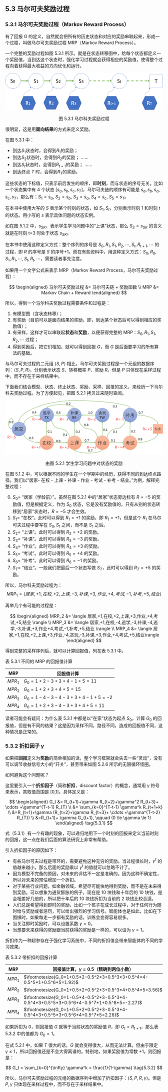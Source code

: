 
## 5.3 马尔可夫奖励过程

### 5.3.1 马尔可夫奖励过程（Markov Reward Process）

有了回报 G 的定义，自然就会把所有的历史状态和对应的奖励串联起来，形成一个过程，叫做马尔可夫奖励过程 MRP（Markov Reward Process）。

一个完整的奖励过程如图 5.3.1 所示。就是在状态转移图中，给每个状态都定义一个奖励值，当到达这个状态时，强化学习过程就会获得相应的奖励值，使得整个过程向着获得最大收益的方向优化和运行。

<center>
<img src="./img/MRP.png">

图 5.3.1 马尔科夫奖励过程
</center>

很明显，这是用**面向结果**的方式来定义奖励。

在图 5.3.1 中：
- 到达$S_1$状态时，会得到$R_1$的奖励；
- 到达$S_2$状态时，会得到$R_2$的奖励；
......
- 到达$S_t$状态时，会得到$R_{t+1}$的奖励；
......
- 到达终点 $T$ 时，会得到$R_{T}$的奖励。

这些状态的下标值，只表示前后发生的顺序，即**时刻**，而与状态的序号无关。比如一个状态集中有 4 个状态 $[s_a,s_b,s_c,s_T]$，马尔可夫链的顺序有可能是 $s_a,s_b,s_a,s_c,s_T$，那么有：$S_1=s_a,\ S_2=s_b,\ S_3=s_a,\ S_4=s_c,\ S_5=s_T$。

在本书中使用大写的 $S$ 表示某个时刻的状态，如 $S_1,S_t$，分别表示时刻 1 和时刻 t 的状态。用小写的 $s$ 表示具体问题的状态实例。

如在图 5.1.2 中，$s_{SK}$，表示学生学习问题中的“上课”状态，那么 $S_3=s_{SK}$ 的含义就是在时刻 t=3 时处于状态 $s_{SK}$。

在本书中使用这种定义方式：整个序列的序号是 $S_0,R_1,S_1,R_2,\cdots,S_t,R_{t+1},\cdots$ 的过程，即 $R$ 的序号是 $S$ 的序号+1。而在有些资料中，用这种定义方式：$S_0,R_0,S_1,R_1,\cdots,S_t,R_{t},\cdots$，需要读者事先注意。

如果用一个文字公式来表示 MRP（Markov Reward Process，马尔可夫奖励过程）：

$$
\begin{aligned}
马尔可夫奖励过程 &= 马尔可夫链 + 奖励函数
\\
MRP &= Markov Chain + Reward
\end{aligned}
$$

所以，得到一个马尔科夫奖励过程需要条件和过程是：
1. 有模型图（含状态转移）；
2. 有奖励（目前可以是面向结果的奖励，即，到达某个状态后可以得到相应的奖励值）；
3. 有采样，这样才可以串联起**状态**和**奖励**，以便获得完整的 MRP：$S_0,R_1,S_1,R_2,\cdots$ 过程；
4. 得到奖励后，把它们相加，就可以得到回报 $G$，而 $G$ 是后面要学习的所有算法的基础。

与马尔可夫过程的二元组 $\langle S,P \rangle$ 相比，马尔可夫奖励过程是一个元组的数据序列：$\langle S,P,R \rangle$，分别表示状态 $S$、转移概率 $P$、奖励 $R$。但是 $P$ 只体现在采样过程中，而不存在于采样结果中。

下面我们结合模型、状态、终止状态、奖励、采样、回报的定义，来经历一下马尔科夫奖励过程。为了方便起见，把图 5.2.1 拷贝过来随时查阅。

<center>
<img src="./img/Student-Reward.png">

由图 5.2.1 学生学习问题中对状态的奖励
</center>

在图 5.1.2 中，可以根据不同的学生在一个学期中的经历，获得不同的到达终点路径。我们以“居家- 在校 - 上课 - 补课 - 作业 - 考试 - 补考 - 结业。”为例，解释完整过程：

0. $S_0=$ “居家（学龄前）”。虽然在图 5.2.1 中的“居家”状态旁边标有 $R=-5$ 的奖励值，但是根据定义，作为 $S_0$ 状态，它是没有奖励值的，只有从别的状态转移到“居家”状态时，$R=-5$ 才会生效。
1. $S_1=$ “在校”。此时可以得到 $R_1=+1$ 的奖励，即 $R_1=+1$，但是这个 $R_1$ 在马尔可夫过程中要写在 $S_0,S_1$ 之间，而不是 $S_1$ 之后。
2. $S_2=$ “上课”。此时可以得到 $R_2=+2$ 的奖励。
3. $S_3=$ “补课”。此时可以得到 $R_3=-3$ 的奖励。
4. $S_4=$ “作业”。此时可以得到 $R_4=+3$ 的奖励。
5. $S_5=$ “考试”。此时可以得到 $R_5=+4$ 的奖励。
6. $S_6=$ “补考”。此时可以得到 $R_6=-1$ 的奖励。
7. $S_T=$ “结业”。一般我们把最后一个状态写做 $S_T$，此时可以得到 $R_T=+5$ 的奖励。

所以，马尔科夫奖励过程为：
$$
MRP_1 = \langle 居家,+1,在校,+2,上课,-3,补课,+3,作业,+4,考试,-1,补考,+5,结业 \rangle
$$

再举几个有可能的过程是：

$$
\begin{aligned}
MRP_2 &= \langle 居家,+1,在校,+2,上课,+3,作业,+4,考试,+5,结业 \rangle
\\
MRP_3 &= \langle 居家,+1,在校,-4,逃学,-3,补课,-4,逃学,-3,补课,+3,作业+4,考试,-1,补考,+5,结业 \rangle
\\
MRP_4 &= \langle 居家,+1,在校,+2,上课,+3,作业,-4,贪玩,-3,补课,+3,作业,+4,考试,+5,结业\rangle
\end{aligned}
$$

得到完整的采样序列后，就可以计算回报值，列在表 5.3.1 中。

表 5.3.1 不同的 MRP 的回报值计算

|MRP|回报值计算|
|-|-|
|$MPR_1$|$G_0=1+2-3+3+4-1+5=11$|
|$MPR_2$|$G_0=1+2+3+4+5=15$|
|$MPR_3$|$G_0=1-4-3-4-3+3+4-1+5=-2$|
|$MPR_4$|$G_0=1+2+3-4-3+3+4+5=11$|

读者可能会有疑问：为什么表 5.3.1 中都是以“在家”状态为起点 $S_0$，计算 $G_0$ 的回报值，但是有不同的结果？这是因为采样不同，路径不同，造成的回报值不同，这种情况是正常的。





### 5.3.2 折扣因子 $\gamma$

如果把**回报**定义为**奖励**的简单相加的话，整个学习框架就会失去一些“灵动”，没有可以调节收益信号大小的“开关”，甚至带来如图 5.2.6 所示的无限循环怪圈。

如何避免这个问题呢？

这里要引入一个**折扣因子**（简称**折扣**，discount factor）的概念，通常用 $\gamma$ 符号来表示，其取值范围是 [0,1]。具体定义是：

$$
\begin{aligned}
G_t &= R_{t+1}+\gamma R_{t+2}+\gamma^2 R_{t+3}+ \cdots +\gamma^{T-t-1} R_{T} 
\\
&= \sum_{k=0}^{T-t-1} \gamma^k R_{t+1+k}
\\
&=R_{t+1}+\gamma (R_{t+2}+\gamma R_{t+3}+ \cdots +\gamma^{T-t-2} R_{T})
\\
&=R_{t+1}+ \gamma G_{t+1}, \qquad (0 \le \gamma \le 1)
\end{aligned}
\tag{5.3.1}
$$

式（5.3.1）有一个有趣的现象，可以递归地用下一个时刻的回报来定义当前时刻的回报，这一点在我们后面的算法研究上非常有帮助。

引入折扣因子的原因如下：

- 有些马尔可夫过程是带环的，需要避免这种无穷的奖励。当过程很长时，$\gamma^t$ 的值越来越小，那么后面的奖励乘以 $\gamma^t$ 的值就可以忽略不计了。
- 因为模型不完备的原因，对未来的评估不一定是准确的。因为这种不确定性，所以对未来的预估增加一个折扣。
- 对于某些行业问题，如金融领域，希望尽可能快地得到奖励，而不是在未来得到奖励。可以想象为通货膨胀的例子，现在是 10 块钱和十年后的 10 块钱，是会相差好几倍的，所以把十年后的 10 块钱折扣为当前的 2 块钱比较合适。
- 人们总是希望得到即时的奖励，比如一个孩子在成长过程中，对于任何行为随时给与奖励或者惩罚，可以给出强烈的学习信号。智能体也是如此，比如在下围棋时，如果每走一步都有奖励的话，训练会变得容易很多。
- 当关注即时奖励时，可以设置系数 $\gamma=0$。
- 当想要未来获得的奖励跟当前获得的奖励是一样的，可以设为 $\gamma=1$。

折扣作为一种超参存在于强化学习系统中，不同的折扣值会带来智能体的不同的学习效果。


表 5.3.2 带折扣的回报计算

|MRP|回报值计算，$\gamma=0.5$（精确到两位小数）|
|-|-|
|$MPR_1$|$\footnotesize{G_0=1+0.5*2-0.5^2*3+0.5^3*3+0.5^4*4-0.5^5*1+0.5^6*5=1.92}$|
|$MPR_2$|$\footnotesize{G_0=1+0.5*2+0.5^2*3+0.5^3*4+0.5^4*5=3.56}$|
|$MPR_3$|$\footnotesize{G_0=1-0.5*4-0.5^2*3-0.5^3*4-0.5^4*3+0.5^5*3+0.5^6*4-0.5^7*1+0.5^8*5=-2.27}$|
|$MPR_4$|$\footnotesize{G_0=1+0.5*2+0.5^2*3-0.5^3*4-0.5^4*3+0.5^5*3+0.5^6*4+0.5^7*5=2.26}$|

如果折扣为 0，则回报值 $G$ 就等于当前状态的奖励值 $R$，即 $G_t = R_{t+1}$，那么表 5.3.2 中的值都为 $G_0=1$。

在式 5.2.1 中，如果 $T$ 很大的话，$G$ 就会变得很大，从而无法计算。但由于限定 $\gamma \le 1$，所以回报值还是不会大得离谱的。特别地，如果奖励值为常数 +1，则回报是：

$$
G_t = \sum_{k=0}^{\infty} \gamma^k = \frac{1}{1-\gamma} \tag{5.3.2}
$$

所以，马尔可夫奖励过程的元组的数据序列中增加了折扣因子：$\langle S,P,R,\gamma\rangle$。但是 $P,\gamma$ 只体现在采样过程中，而不存在于采样结果中。

